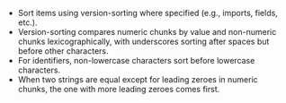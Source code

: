 - Sort items using version-sorting where specified (e.g., imports, fields, etc.).
- Version-sorting compares numeric chunks by value and non-numeric chunks lexicographically, with underscores sorting after spaces but before other characters.
- For identifiers, non-lowercase characters sort before lowercase characters.
- When two strings are equal except for leading zeroes in numeric chunks, the one with more leading zeroes comes first.

